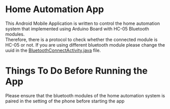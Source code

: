 # Home Automation App

This Android Mobile Application is written to control the home automation system that implemented using Arduino Board with HC-05 Bluetooth modules.<br />
Therefore, there is a protocol to check whether the connected module is HC-05 or not.
If you are using different bluetooth module please change the uuid in the [BluetoothConnectActivity.java](https://github.com/FanHwa/Home_Automation_App/blob/master/app/src/main/java/com/example/home_automation_app/BluetoothConnectActivity.java) file.

# Things To Do Before Running the App
Please ensure that the bluetooth modules of the home automation system is paired in the setting of the phone before starting the app 

